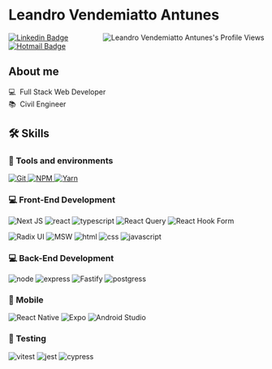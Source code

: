 # Leandro Vendemiatto Antunes

<img align="right" src="https://komarev.com/ghpvc/?username=antuneslv" alt="Leandro Vendemiatto Antunes's Profile Views" />

[![Linkedin Badge](https://img.shields.io/badge/LinkedIn-LeandroAntunes-blue?style=flat-square&logo=Linkedin&logoColor=white&link=https://www.linkedin.com/in/leandro-vendemiatto-antunes/)](https://www.linkedin.com/in/leandro-vendemiatto-antunes/) 
[![Hotmail Badge](https://img.shields.io/badge/-antuneslv@hotmail.com-0078D4?style=flat-square&logo=microsoft-outlook&logoColor=white&link=mailto:antuneslv@hotmail.com)](mailto:antuneslv@hotmail.com)

<!--![Leandro Vendemiatto Antunes's github stats](https://github-readme-stats.vercel.app/api?username=antuneslv&show_icons=true&theme=tokyonight)-->

## About me

💻 &nbsp;Full Stack Web Developer  
📚 &nbsp;Civil Engineer

## 🛠️ Skills

### :wrench: Tools and environments

<!-- GIT -->
<a href="#">
      <img alt="Git" src="https://img.shields.io/badge/Git-F05032.svg?style=for-the-badge&logo=git&logoColor=white" />
</a>
<!-- NPM -->
<a href="#">
      <img alt="NPM" src="https://img.shields.io/badge/NPM-CB3837.svg?style=for-the-badge&logo=npm&logoColor=white" />
</a>
<!-- YARN -->
<a href="#">
      <img alt="Yarn" src="https://img.shields.io/badge/Yarn-2C8EBB.svg?style=for-the-badge&logo=yarn&logoColor=white" />
</a>

### :computer: Front-End Development

![Next JS](https://img.shields.io/badge/Next-black?style=for-the-badge&logo=next.js&logoColor=white)
![react](https://img.shields.io/badge/React-20232A?style=for-the-badge&logo=react&logoColor=61DAFB)
![typescript](https://img.shields.io/badge/TypeScript-3178C6?style=for-the-badge&logo=typescript&logoColor=white)
![React Query](https://img.shields.io/badge/-React%20Query-FF4154?style=for-the-badge&logo=react%20query&logoColor=white)
![React Hook Form](https://img.shields.io/badge/React%20Hook%20Form-%23EC5990.svg?style=for-the-badge&logo=reacthookform&logoColor=white)

![Radix UI](https://img.shields.io/badge/radix%20ui-161618.svg?style=for-the-badge&logo=radix-ui&logoColor=white)
![MSW](https://img.shields.io/badge/Mock%20Service%20Worker-FF6A33.svg?style=for-the-badge&logo=Mock-Service-Worker&logoColor=white)
![html](https://img.shields.io/badge/HTML5-E34F26?style=for-the-badge&logo=html5&logoColor=white)
![css](https://img.shields.io/badge/CSS3-1572B6?style=for-the-badge&logo=css3&logoColor=white)
![javascript](https://img.shields.io/badge/JavaScript-F7DF1E?style=for-the-badge&logo=javascript&logoColor=black)


### :computer: Back-End Development

![node](https://img.shields.io/badge/Node.js-43853D?style=for-the-badge&logo=node.js&logoColor=white)
![express](https://img.shields.io/badge/Express.js-404D59?style=for-the-badge)
![Fastify](https://img.shields.io/badge/fastify-%23000000.svg?style=for-the-badge&logo=fastify&logoColor=white)
![postgress](https://img.shields.io/badge/PostgreSQL-316192?style=for-the-badge&logo=postgresql&logoColor=white)

### 📱 Mobile

![React Native](https://img.shields.io/badge/react_native-%2320232a.svg?style=for-the-badge&logo=react&logoColor=%2361DAFB)
![Expo](https://img.shields.io/badge/expo-1C1E24?style=for-the-badge&logo=expo&logoColor=#D04A37)
![Android Studio](https://img.shields.io/badge/Android%20Studio-3DDC84.svg?style=for-the-badge&logo=android-studio&logoColor=white)


### 🧪 Testing

![vitest](https://img.shields.io/badge/Vitest-6E9F18.svg?style=for-the-badge&logo=Vitest&logoColor=white)
![jest](https://img.shields.io/badge/Jest-C21325?style=for-the-badge&logo=jest&logoColor=white)
![cypress](https://img.shields.io/badge/-cypress-%23E5E5E5?style=for-the-badge&logo=cypress&logoColor=058a5e)
